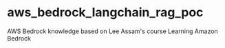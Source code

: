 # aws_bedrock_langchain_rag_poc
AWS Bedrock knowledge based on Lee Assam's course Learning Amazon Bedrock
